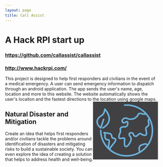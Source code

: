 ```yaml
---
layout: page
title: Call Assist
---
```


# A Hack RPI start up

### https://github.com/callassist/callassist
### http://www.hackrpi.com/

This project is designed to help first responders aid civilians in the event of a medical emergency. 
A user can send emergency information to dispatch through an android application.
The app sends the user's name, age, location and more to this website.
The website automatically shows the user's locaiton and the fastest directions to the location using google maps. 
<img style="padding-top:0px;float: right;" style="width:200px" src="environmental.png">
## Natural Disaster and Mitigation

Create an idea that helps first responders and/or civilians tackle the problems around identification of disasters and mitigating risks to build a sustainable society. You can even explore the idea of creating a solution that helps to address health and well-being.
